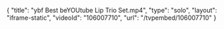 {
    "title": "ybf Best beYOUtube Lip Trio Set.mp4",
    "type": "solo",
    "layout": "iframe-static",
    "videoId": "106007710",
    "url": "\/tvpembed\/106007710"
}
